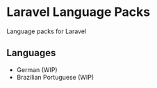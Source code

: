 # Laravel Language Packs
 Language packs for Laravel

## Languages
- German (WIP)
- Brazilian Portuguese (WIP)
